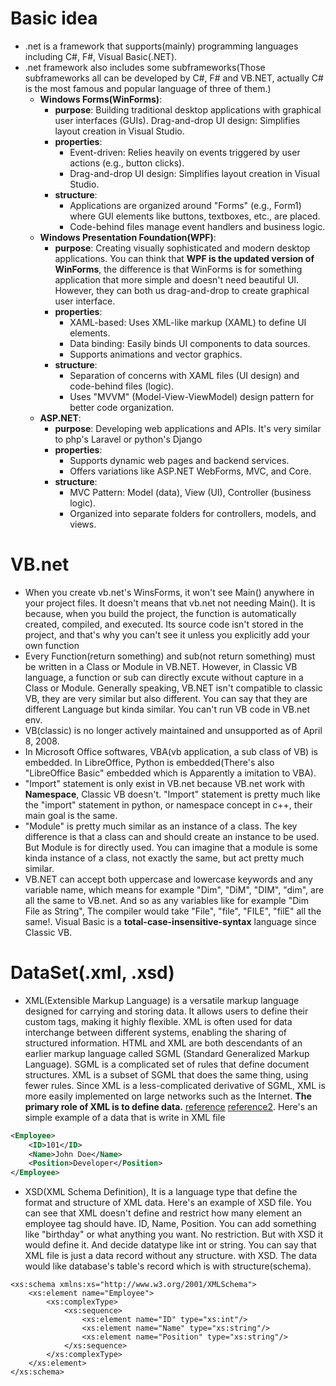 # Basic idea
- .net is a framework that supports(mainly) programming languages including C#, F#, Visual Basic(.NET).  
- .net framework also includes some subframeworks(Those subframeworks all can be developed by C#, F# and VB.NET, actually C# is the most famous and popular language of three of them.) 
  - **Windows Forms(WinForms)**: 
    - **purpose**: Building traditional desktop applications with graphical user interfaces (GUIs). Drag-and-drop UI design: Simplifies layout creation in Visual Studio.
    - **properties**: 
      - Event-driven: Relies heavily on events triggered by user actions (e.g., button clicks).
      - Drag-and-drop UI design: Simplifies layout creation in Visual Studio.
    - **structure**:
      - Applications are organized around "Forms" (e.g., Form1) where GUI elements like buttons, textboxes, etc., are placed.
      - Code-behind files manage event handlers and business logic.
  - **Windows Presentation Foundation(WPF)**:
    - **purpose**: Creating visually sophisticated and modern desktop applications. You can think that **WPF is the updated version of WinForms**, the difference is that WinForms is for something application that more simple and doesn't need beautiful UI. However, they can both us drag-and-drop to create graphical user interface.
    - **properties**:
      - XAML-based: Uses XML-like markup (XAML) to define UI elements.
      - Data binding: Easily binds UI components to data sources.
      - Supports animations and vector graphics.
    - **structure**: 
      - Separation of concerns with XAML files (UI design) and code-behind files (logic).
      - Uses "MVVM" (Model-View-ViewModel) design pattern for better code organization. 
  - **ASP.NET**:
    - **purpose**: Developing web applications and APIs. It's very similar to php's Laravel or python's Django
    - **properties**: 
      - Supports dynamic web pages and backend services.
      - Offers variations like ASP.NET WebForms, MVC, and Core.
    - **structure**:
      - MVC Pattern: Model (data), View (UI), Controller (business logic).
      - Organized into separate folders for controllers, models, and views.

# VB.net
- When you create vb.net's WinsForms, it won't see Main() anywhere in your project files. It doesn't means that vb.net not needing Main(). It is because, when you build the project, the function is automatically created, compiled, and executed. Its source code isn't stored in the project, and that's why you can't see it unless you explicitly add your own  function
- Every Function(return something) and sub(not return something) must be written in a Class or Module in VB.NET. However, in Classic VB language, a function or sub can directly excute without capture in a Class or Module. Generally speaking, VB.NET isn't compatible to classic VB, they are very similar but also different. You can say that they are different Language but kinda similar. You can't run VB code in VB.net env.
- VB(classic) is no longer actively maintained and unsupported as of April 8, 2008.
- In Microsoft Office softwares, VBA(vb application, a sub class of VB) is embedded. In LibreOffice, Python is embedded(There's also "LibreOffice Basic" embedded which is Apparently a imitation to VBA).
- "Import" statement is only exist in VB.net because VB.net work with **Namespace**, Classic VB doesn't.  "Import" statement is pretty much like the "import" statement in python, or namespace concept in c++, their main goal is the same.
- "Module" is pretty much similar as an instance of a class. The key difference is that a class can and should create an instance to be used. But Module is for directly used. You can imagine that a module is some kinda instance of a class, not exactly the same, but act pretty much similar.
- VB.NET can accept both uppercase and lowercase keywords and any variable name, which means for example "Dim", "DiM", "DIM", "dim", are all the same to VB.net. And so as any variables like for example "Dim File as String", The compiler would take "File", "file", "FILE", "filE" all the same!. Visual Basic is a **total-case-insensitive-syntax** language since Classic VB.

# DataSet(.xml, .xsd)
- XML(Extensible Markup Language) is a versatile markup language designed for carrying and storing data. It allows users to define their custom tags, making it highly flexible. XML is often used for data interchange between different systems, enabling the sharing of structured information.  HTML and XML are both descendants of an earlier markup language called SGML (Standard Generalized Markup Language). SGML is a complicated set of rules that define document structures. XML is a subset of SGML that does the same thing, using fewer rules. Since XML is a less-complicated derivative of SGML, XML is more easily implemented on large networks such as the Internet. **The primary role of XML is to define data.** [reference](https://www.geeksforgeeks.org/html-vs-xml/) [reference2](https://stackoverflow.com/questions/46325526/what-is-the-relationship-between-xml-and-html). Here's an simple example of a data that is write in XML file
```XML
<Employee>
    <ID>101</ID>
    <Name>John Doe</Name>
    <Position>Developer</Position>
</Employee>
```
- XSD(XML Schema Definition), It is a language type that define the format and structure of XML data. Here's an example of XSD file. You can see that XML doesn't define and restrict how many element an employee tag should have. ID, Name, Position. You can add something like "birthday" or what anything you want. No restriction. But with XSD it would define it. And decide datatype like int or string. You can say that XML file is just a data record without any structure. with XSD. The data would like database's table's record which is with structure(schema).
```XSD
<xs:schema xmlns:xs="http://www.w3.org/2001/XMLSchema">
    <xs:element name="Employee">
        <xs:complexType>
            <xs:sequence>
                <xs:element name="ID" type="xs:int"/>
                <xs:element name="Name" type="xs:string"/>
                <xs:element name="Position" type="xs:string"/>
            </xs:sequence>
        </xs:complexType>
    </xs:element>
</xs:schema>
```
